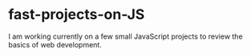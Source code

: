 # fast-projects-on-JS

I am working currently on a few small JavaScript projects to review the basics of web development.
